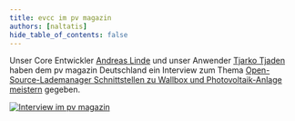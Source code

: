 ```yaml
---
title: evcc im pv magazin
authors: [naltatis]
hide_table_of_contents: false
---
```


Unser Core Entwickler [Andreas Linde](https://twitter.com/DerAndereAndi) und unser Anwender [Tjarko Tjaden](https://twitter.com/TjarkoTjaden) haben dem pv magazin Deutschland ein Interview zum Thema [Open-Source-Lademanager Schnittstellen zu Wallbox und Photovoltaik-Anlage meistern](https://www.pv-magazine.de/2022/01/14/mit-open-source-lademanager-schnittstellen-zu-wallbox-und-photovoltaik-anlage-meistern/) gegeben.

[![Interview im pv magazin](pv-magazin.png)](https://www.pv-magazine.de/2022/01/14/mit-open-source-lademanager-schnittstellen-zu-wallbox-und-photovoltaik-anlage-meistern/)

<!-- truncate -->
